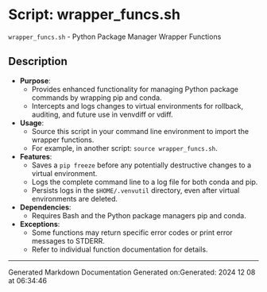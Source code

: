 # Script: wrapper_funcs.sh
`wrapper_funcs.sh` - Python Package Manager Wrapper Functions
## Description
- **Purpose**: 
  - Provides enhanced functionality for managing Python package commands by wrapping pip and conda.
  - Intercepts and logs changes to virtual environments for rollback, auditing, and future use in venvdiff or vdiff.
- **Usage**: 
  - Source this script in your command line environment to import the wrapper functions.
  - For example, in another script: `source wrapper_funcs.sh`.
- **Features**:
  - Saves a `pip freeze` before any potentially destructive changes to a virtual environment.
  - Logs the complete command line to a log file for both conda and pip.
  - Persists logs in the `$HOME/.venvutil` directory, even after virtual environments are deleted.
- **Dependencies**: 
  - Requires Bash and the Python package managers pip and conda.
- **Exceptions**: 
  - Some functions may return specific error codes or print error messages to STDERR.
  - Refer to individual function documentation for details.


---
Generated Markdown Documentation
Generated on:Generated: 2024 12 08 at 06:34:46
